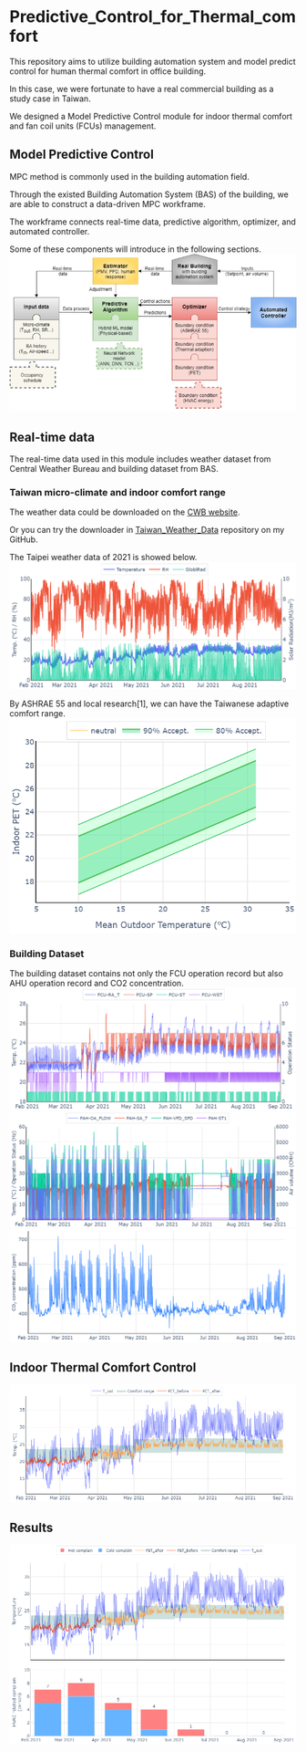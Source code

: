 # Predictive_Control_for_Thermal_comfort
This repository aims to utilize building automation system and model predict control for human thermal comfort in office building.

In this case, we were fortunate to have a real commercial building as a study case in Taiwan.

We designed a Model Predictive Control module for indoor thermal comfort and fan coil units (FCUs) management.


## Model Predictive Control
MPC method is commonly used in the building automation field.

Through the existed Building Automation System (BAS) of the building, we are able to construct a data-driven MPC workframe.

The workframe connects real-time data, predictive algorithm, optimizer, and automated controller.

Some of these components will introduce in the following sections.
![Model_Predictive_Control](https://github.com/JackyWeng526/Predictive_Control_for_Thermal_comfort/blob/main/docs/MPC_construction_for_Thermal_Comfort.png)


## Real-time data
The real-time data used in this module includes weather dataset from Central Weather Bureau and building dataset from BAS.

### Taiwan micro-climate and indoor comfort range
The weather data could be downloaded on the [CWB website](https://e-service.cwb.gov.tw/HistoryDataQuery/).

Or you can try the downloader in [Taiwan_Weather_Data](https://github.com/JackyWeng526/Taiwan_Weather_Data) repository on my GitHub.

The Taipei weather data of 2021 is showed below.
![Weather_Data](https://github.com/JackyWeng526/Predictive_Control_for_Thermal_comfort/blob/main/docs/Taiwan_weather_NewTaipeiCity.PNG)

By ASHRAE 55 and local research[1], we can have the Taiwanese adaptive comfort range.
![Local_Comfort_Range](https://github.com/JackyWeng526/Predictive_Control_for_Thermal_comfort/blob/main/docs/Taiwan_PET_adaptive_model.PNG)

### Building Dataset
The building dataset contains not only the FCU operation record but also AHU operation record and CO2 concentration.
![FCU_data](https://github.com/JackyWeng526/Predictive_Control_for_Thermal_comfort/blob/main/docs/FCU_data.PNG)
![AHU_data](https://github.com/JackyWeng526/Predictive_Control_for_Thermal_comfort/blob/main/docs/AHU_data.PNG)
![CO2_data](https://github.com/JackyWeng526/Predictive_Control_for_Thermal_comfort/blob/main/docs/CO2_data.PNG)

## Indoor Thermal Comfort Control
![PET_before_after](https://github.com/JackyWeng526/Predictive_Control_for_Thermal_comfort/blob/main/docs/control_before_after.PNG)


## Results 
![Results](https://github.com/JackyWeng526/Predictive_Control_for_Thermal_comfort/blob/main/docs/Results.PNG)

